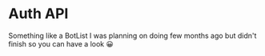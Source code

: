 # Auth API
Something like a BotList I was planning on doing few months ago but didn't finish so you can have a look
 😀
